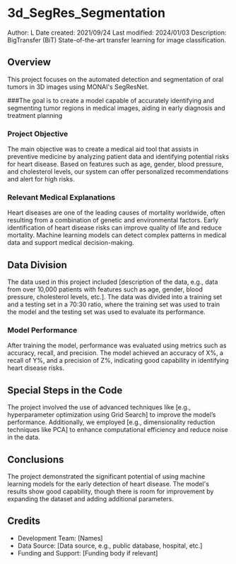 # 3d_SegRes_Segmentation

Author: L
Date created: 2021/09/24
Last modified: 2024/01/03
Description: BigTransfer (BiT) State-of-the-art transfer learning for image classification.

## Overview
This project focuses on the automated detection and segmentation of oral tumors in 3D images using MONAI's SegResNet. 

###The goal is to create a model capable of accurately identifying and segmenting tumor regions in medical images, aiding in early diagnosis and treatment planning

### Project Objective
The main objective was to create a medical aid tool that assists in preventive medicine by analyzing patient data and identifying potential risks for heart disease. Based on features such as age, gender, blood pressure, and cholesterol levels, our system can offer personalized recommendations and alert for high risks.

### Relevant Medical Explanations
Heart diseases are one of the leading causes of mortality worldwide, often resulting from a combination of genetic and environmental factors. Early identification of heart disease risks can improve quality of life and reduce mortality. Machine learning models can detect complex patterns in medical data and support medical decision-making.

## Data Division
The data used in this project included [description of the data, e.g., data from over 10,000 patients with features such as age, gender, blood pressure, cholesterol levels, etc.]. The data was divided into a training set and a testing set in a 70:30 ratio, where the training set was used to train the model and the testing set was used to evaluate its performance.

### Model Performance
After training the model, performance was evaluated using metrics such as accuracy, recall, and precision. The model achieved an accuracy of X%, a recall of Y%, and a precision of Z%, indicating good capability in identifying heart disease risks.

## Special Steps in the Code
The project involved the use of advanced techniques like [e.g., hyperparameter optimization using Grid Search] to improve the model’s performance. Additionally, we employed [e.g., dimensionality reduction techniques like PCA] to enhance computational efficiency and reduce noise in the data.

## Conclusions
The project demonstrated the significant potential of using machine learning models for the early detection of heart disease. The model's results show good capability, though there is room for improvement by expanding the dataset and adding additional parameters.

## Credits
- Development Team: [Names]
- Data Source: [Data source, e.g., public database, hospital, etc.]
- Funding and Support: [Funding body if relevant]
